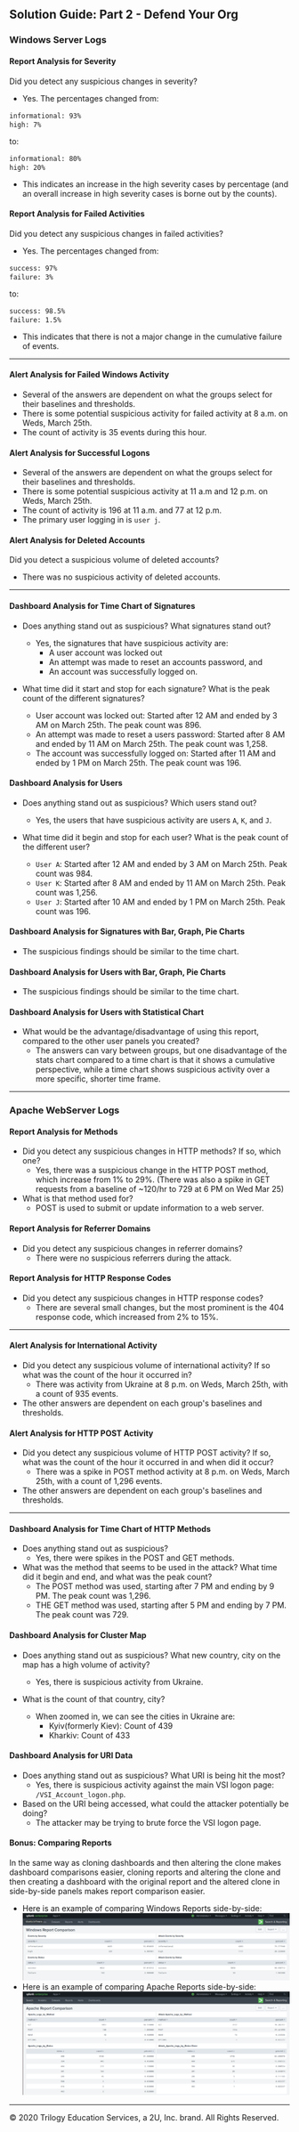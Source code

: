## Solution Guide: Part 2 - Defend Your Org

### Windows Server Logs

#### Report Analysis for Severity

Did you detect any suspicious changes in severity?

- Yes. The percentages changed from:

 ```text
 informational: 93%
 high: 7%
 ```

 to:

 ```text
 informational: 80%
 high: 20%
 ```

- This indicates an increase in the high severity cases by percentage (and an overall increase in high severity cases is borne out by the counts).

#### Report Analysis for Failed Activities

Did you detect any suspicious changes in failed activities?

- Yes. The percentages changed from:

 ```text
 success: 97%
 failure: 3%
 ```

  to:

 ```text
 success: 98.5%
 failure: 1.5%
 ```

- This indicates that there is not a major change in the cumulative failure of events.

---

#### Alert Analysis for Failed Windows Activity

- Several of the answers are dependent on what the groups select for their baselines and thresholds.
- There is some potential suspicious activity for failed activity at 8 a.m. on Weds, March 25th.
- The count of activity is 35 events during this hour.

#### Alert Analysis for Successful Logons

- Several of the answers are dependent on what the groups select for their baselines and thresholds.
- There is some potential suspicious activity at 11 a.m and 12 p.m. on Weds, March 25th.
- The count of activity is 196 at 11 a.m. and 77 at 12 p.m.
- The primary user logging in is `user j`.

#### Alert Analysis for Deleted Accounts

Did you detect a suspicious volume of deleted accounts?  

- There was no suspicious activity of deleted accounts.

---

#### Dashboard Analysis for Time Chart of Signatures

- Does anything stand out as suspicious? What signatures stand out?
  - Yes, the signatures that have suspicious activity are:
    - A user account was locked out
    - An attempt was made to reset an accounts password, and
    - An account was successfully logged on.

- What time did it start and stop for each signature? What is the peak count of the different signatures?

  - User account was locked out: Started after 12 AM and ended by 3 AM on March 25th. The peak count was 896.
  - An attempt was made to reset a users password: Started after 8 AM and ended by 11 AM on March 25th. The peak count was 1,258.
  - The account was successfully logged on: Started after 11 AM and ended by 1 PM on March 25th. The peak count was 196.

#### Dashboard Analysis for Users

- Does anything stand out as suspicious? Which users stand out?
  - Yes, the users that have suspicious activity are users `A`, `K`, and `J`.

- What time did it begin and stop for each user? What is the peak count of the different user?

  - `User A`: Started after 12 AM and ended by 3 AM on March 25th. Peak count was 984.
  - `User K`: Started after 8 AM and ended by 11 AM on March 25th.  Peak count was 1,256.
  - `User J`: Started after 10 AM and ended by 1 PM on March 25th. Peak count was 196.

#### Dashboard Analysis for Signatures with Bar, Graph, Pie Charts

- The suspicious findings should be similar to the time chart.

#### Dashboard Analysis for Users with Bar, Graph, Pie Charts

- The suspicious findings should be similar to the time chart.

#### **Dashboard Analysis for Users with Statistical Chart**

- What would be the advantage/disadvantage of using this report, compared to the other user panels you created?
  - The answers can vary between groups, but one disadvantage of the stats chart compared to a time chart is that it shows a cumulative perspective, while a time chart shows suspicious activity over a more specific, shorter time frame.

---

### Apache WebServer Logs

#### Report Analysis for Methods

- Did you detect any suspicious changes in HTTP methods? If so, which one?
  - Yes, there was a suspicious change in the HTTP POST method, which increase from 1% to 29%. (There was also a spike in GET requests from a baseline of ~120/hr to 729 at 6 PM on Wed Mar 25)
- What is that method used for?
  - POST is used to submit or update information to a web server.

#### Report Analysis for Referrer Domains

- Did you detect any suspicious changes in referrer domains?
  - There were no suspicious referrers during the attack.

#### Report Analysis for HTTP Response Codes

- Did you detect any suspicious changes in HTTP response codes?
  - There are several small changes, but the most prominent is the 404 response code, which increased from 2% to 15%.

---

#### Alert Analysis for International Activity

- Did you detect any suspicious volume of international activity? If so what was the count of the hour it occurred in?
  - There was activity from Ukraine at 8 p.m. on Weds, March 25th, with a count of 935 events.
- The other answers are dependent on each group's baselines and thresholds.

#### Alert Analysis for HTTP POST Activity

- Did you detect any suspicious volume of HTTP POST activity? If so, what was the count of the hour it occurred in and when did it occur?
  - There was a spike in POST method activity at 8 p.m. on Weds, March 25th, with a count of 1,296 events.
- The other answers are dependent on each group's baselines and thresholds.

---

#### Dashboard Analysis for Time Chart of HTTP Methods
  
- Does anything stand out as suspicious?
  - Yes, there were spikes in the POST and GET methods.
- What was the method that seems to be used in the attack? What time did it begin and end, and what was the peak count?
  - The POST method was used, starting after 7 PM and ending by 9 PM. The peak count was 1,296.
  - THE GET method was used, starting after 5 PM and ending by 7 PM. The peak count was 729.

#### Dashboard Analysis for Cluster Map
  
- Does anything stand out as suspicious? What new country, city on the map has a high volume of activity?
  - Yes, there is suspicious activity from Ukraine.

- What is the count of that country, city?
  - When zoomed in, we can see the cities in Ukraine are:
    - Kyiv(formerly Kiev): Count of 439
    - Kharkiv: Count of 433

#### Dashboard Analysis for URI Data

- Does anything stand out as suspicious? What URI is being hit the most?
  - Yes, there is suspicious activity against the main VSI logon page: `/VSI_Account_logon.php`.
- Based on the URI being accessed, what could the attacker potentially be doing?
  - The attacker may be trying to brute force the VSI logon page.

#### Bonus: Comparing Reports

In the same way as cloning dashboards and then altering the clone makes dashboard comparisons easier, cloning reports and altering the clone and then creating a dashboard with the original report and the altered clone in side-by-side panels makes report comparison easier.

- Here is an example of comparing Windows Reports side-by-side:
  ![Windows Report Comparison Dashboard](images/WindowsReports.png)
- Here is an example of comparing Apache Reports side-by-side:
  ![Apache Report Comparison Dashboard](./images/ApacheReports.png)

---

© 2020 Trilogy Education Services, a 2U, Inc. brand. All Rights Reserved.
